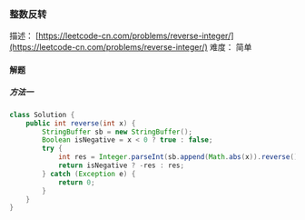 ### 整数反转

描述： [https://leetcode-cn.com/problems/reverse-integer/](https://leetcode-cn.com/problems/reverse-integer/)
难度： 简单

#### 解题

##### 方法一

```java
class Solution {
    public int reverse(int x) {
        StringBuffer sb = new StringBuffer();
        Boolean isNegative = x < 0 ? true : false;
        try {
            int res = Integer.parseInt(sb.append(Math.abs(x)).reverse().toString());
            return isNegative ? -res : res;
        } catch (Exception e) {
            return 0;
        }
    }
}
```

